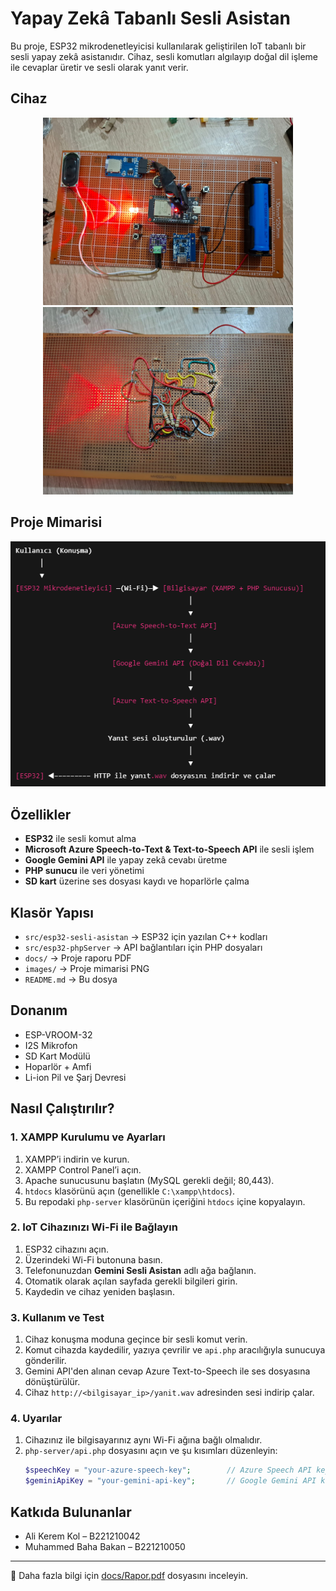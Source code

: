 # Yapay Zekâ Tabanlı Sesli Asistan

Bu proje, ESP32 mikrodenetleyicisi kullanılarak geliştirilen IoT tabanlı bir sesli yapay zekâ asistanıdır. Cihaz, sesli komutları algılayıp doğal dil işleme ile cevaplar üretir ve sesli olarak yanıt verir.

## Cihaz
<p align="center">
  <img src="./images/Cihaz1.jpg" alt="Cihaz 1" width="400"/>
  <img src="./images/Cihaz2.jpg" alt="Cihaz 2" width="400"/>
</p>

## Proje Mimarisi
![Proje Mimarisi](./images/Mimari.png)

## Özellikler

- **ESP32** ile sesli komut alma
- **Microsoft Azure Speech-to-Text & Text-to-Speech API** ile sesli işlem
- **Google Gemini API** ile yapay zekâ cevabı üretme
- **PHP sunucu** ile veri yönetimi
- **SD kart** üzerine ses dosyası kaydı ve hoparlörle çalma

## Klasör Yapısı

- `src/esp32-sesli-asistan` → ESP32 için yazılan C++ kodları
- `src/esp32-phpServer` → API bağlantıları için PHP dosyaları
- `docs/` → Proje raporu PDF
- `images/` → Proje mimarisi PNG
- `README.md` → Bu dosya

## Donanım

- ESP-VROOM-32
- I2S Mikrofon
- SD Kart Modülü
- Hoparlör + Amfi
- Li-ion Pil ve Şarj Devresi

## Nasıl Çalıştırılır?

### 1. XAMPP Kurulumu ve Ayarları
1. XAMPP’i indirin ve kurun.  
2. XAMPP Control Panel’i açın.  
3. Apache sunucusunu başlatın (MySQL gerekli değil; 80,443).  
4. `htdocs` klasörünü açın (genellikle `C:\xampp\htdocs`).  
5. Bu repodaki `php-server` klasörünün içeriğini `htdocs` içine kopyalayın.  

### 2. IoT Cihazınızı Wi-Fi ile Bağlayın
1. ESP32 cihazını açın.  
2. Üzerindeki Wi-Fi butonuna basın.  
3. Telefonunuzdan **Gemini Sesli Asistan** adlı ağa bağlanın.  
4. Otomatik olarak açılan sayfada gerekli bilgileri girin.  
5. Kaydedin ve cihaz yeniden başlasın.  

### 3. Kullanım ve Test
1. Cihaz konuşma moduna geçince bir sesli komut verin.  
2. Komut cihazda kaydedilir, yazıya çevrilir ve `api.php` aracılığıyla sunucuya gönderilir.  
3. Gemini API'den alınan cevap Azure Text-to-Speech ile ses dosyasına dönüştürülür.  
4. Cihaz `http://<bilgisayar_ip>/yanit.wav` adresinden sesi indirip çalar.  

### 4. Uyarılar
1. Cihazınız ile bilgisayarınız aynı Wi-Fi ağına bağlı olmalıdır.  
2. `php-server/api.php` dosyasını açın ve şu kısımları düzenleyin:
   ```php
   $speechKey = "your-azure-speech-key";        // Azure Speech API key
   $geminiApiKey = "your-gemini-api-key";       // Google Gemini API key


## Katkıda Bulunanlar

- Ali Kerem Kol – B221210042  
- Muhammed Baha Bakan – B221210050

---

📄 Daha fazla bilgi için [docs/Rapor.pdf](docs/Rapor.pdf) dosyasını inceleyin.

